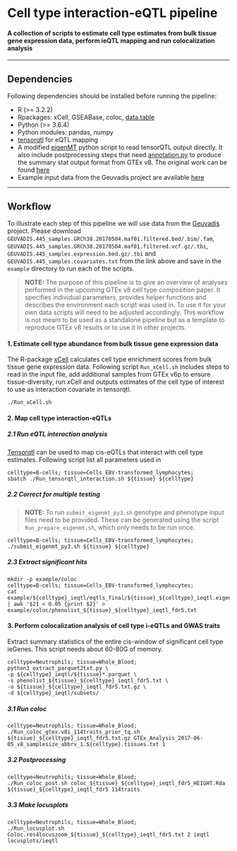 # Cell type interaction-eQTL pipeline
#### A collection of scripts to estimate cell type estimates from bulk tissue gene expression data, perform ieQTL mapping and run colocalization analysis
---

## Dependencies

Following dependencies should be installed before running the pipeline:
- R (>= 3.2.2)
- Rpackages: xCell, GSEABase, coloc, [data.table](https://cran.r-project.org/package=data.table)
- Python (>= 3.6.4)
- Python modules: pandas, numpy
- [tensorqtl](https://github.com/broadinstitute/tensorqtl) for eQTL mapping
- A modified [eigenMT](https://github.com/francois-a/eigenMT) python script to read tensorQTL output directly. It also include postprocessing steps that need [annotation.py](https://github.com/francois-a/rnaseq-utils) to produce the summary stat output format from GTEx v8. The original work can be found [here](https://www.sciencedirect.com/science/article/pii/S0002929715004929?via%3Dihub)
- Example input data from the Geuvadis project are available [here](https://personal.broadinstitute.org/francois/geuvadis/)
---

## Workflow

To illustrate each step of this pipeline we will use data from the [Geuvadis](https://www.ebi.ac.uk/arrayexpress/experiments/E-GEUV-1/) project. Please download `GEUVADIS.445_samples.GRCh38.20170504.maf01.filtered.bed/.bim/.fam`, `GEUVADIS.445_samples.GRCh38.20170504.maf01.filtered.vcf.gz/.tbi`, `GEUVADIS.445_samples.expression.bed.gz/.tbi` and `GEUVADIS.445_samples.covariates.txt` from the link above and save in the `example` directory to run each of the scripts.

> **NOTE:** The purpose of this pipeline is to give an overview of analyses performed in the upcoming GTEx v8 cell type composition paper. It specifies individual parameters, provides helper functions and describes the environment each script was used in. To use it for your own data scripts will need to be adjusted accordingly. This workflow is not meant to be used as a standalone pipeline but as a template to reproduce GTEx v8 results or to use it in other projects.

#### 1. Estimate cell type abundance from bulk tissue gene expression data
The R-package [xCell](https://genomebiology.biomedcentral.com/articles/10.1186/s13059-017-1349-1) calculates cell type enrichment scores from bulk tissue gene expression data. Following script `Run_xCell.sh` includes steps to read in the input file, add additional samples from GTEx v6p to ensure tissue-diversity, run xCell and outputs estimates of the cell type of interest to use as interaction covariate in tensorqtl.

```shell
./Run_xCell.sh
```
#### 2. Map cell type interaction-eQTLs

##### 2.1 Run eQTL interaction analysis
[Tensorqtl](https://www.biorxiv.org/content/10.1101/470138v3) can be used to map cis-eQTLs that interact with cell type estimates. Following script list all  parameters used in

```shell
celltype=B-cells; tissue=Cells_EBV-transformed_lymphocytes;
sbatch ./Run_tensorqtl_interaction.sh ${tissue} ${celltype}
```
##### 2.2 Correct for multiple testing

> **NOTE:** To run `submit_eigenmt_py3.sh` genotype and phenotype input files need to be provided. These can be generated using the script `Run_prepare_eigenmt.sh`, which only needs to be run once.

```shell
celltype=B-cells; tissue=Cells_EBV-transformed_lymphocytes;
./submit_eigenmt_py3.sh ${tissue} ${celltype}
```

##### 2.3 Extract significant hits
```shell
mkdir -p example/coloc
celltype=B-cells; tissue=Cells_EBV-transformed_lymphocytes;
cat example/${celltype}_ieqtl/eqtls_final/${tissue}_${celltype}_ieqtl.eigenMT.annotated.txt | awk '$21 < 0.05 {print $2}' > example/coloc/phenolist_${tissue}_${celltype}_ieqtl_fdr5.txt
```
#### 3. Perform colocalization analysis of cell type i-eQTLs and GWAS traits

Extract summary statistics of the entire cis-window of significant cell type ieGenes. This script needs about 60-80G of memory.
```shell
celltype=Neutrophils; tissue=Whole_Blood;
python3 extract_parquet2txt.py \
-p ${celltype}_ieqtl/${tissue}*.parquet \
-s phenolist_${tissue}_${celltype}_ieqtl_fdr5.txt \
-o ${tissue}_${celltype}_ieqtl_fdr5.txt.gz \
-d ${celltype}_ieqtl/subsets/
```

##### 3.1 Run coloc
```shell
celltype=Neutrophils; tissue=Whole_Blood;
./Run_coloc_gtex.v8i_114traits_prior_tq.sh ${tissue}_${celltype}_ieqtl_fdr5.txt.gz GTEx_Analysis_2017-06-05_v8_samplesize_abbrv_1.${celltype}.tissues.txt 1
```

##### 3.2 Postprocessing
```shell
celltype=Neutrophils; tissue=Whole_Blood;
./Run_coloc_post.sh coloc_${tissue}_${celltype}_ieqtl_fdr5_HEIGHT.Rda ${tissue}_${celltype}_ieqtl_fdr5 114traits
```

##### 3.3 Make locusplots
```shell
celltype=Neutrophils; tissue=Whole_Blood;
./Run_locusplot.sh Coloc.res4locuszoom_${tissue}_${celltype}_ieqtl_fdr5.txt 2 ieqtl locusplots/ieqtl
```
